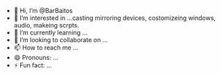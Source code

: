 - 👋 Hi, I’m @BarBaitos
- 👀 I’m interested in ...casting mirroring devices, costomizeing windows, audio, makeing scrpts.
- 🌱 I’m currently learning ...
- 💞️ I’m looking to collaborate on ...
- 📫 How to reach me ...
- 😄 Pronouns: ...
- ⚡ Fun fact: ...

<!---
BarBaitos/BarBaitos is a ✨ special ✨ repository because its `README.md` (this file) appears on your GitHub profile.
You can click the Preview link to take a look at your changes.
--->
